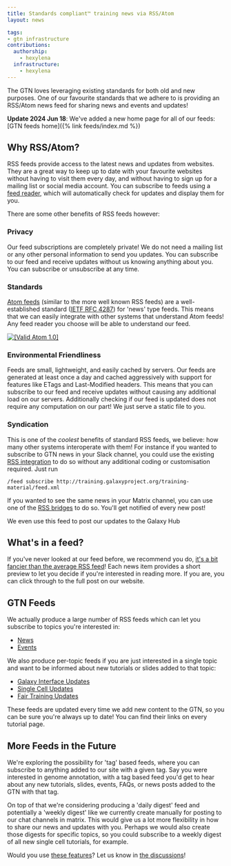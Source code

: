 ```yaml
---
title: Standards compliant™ training news via RSS/Atom
layout: news

tags:
- gtn infrastructure
contributions:
  authorship:
    - hexylena
  infrastructure:
    - hexylena
---
```


<!-- GTN:IGNORE:003 -->

The GTN loves leveraging existing standards for both old and new purposes. One of our favourite standards that we adhere to is providing an RSS/Atom news feed for sharing news and events and updates!

**Update 2024 Jun 18**: We've added a new home page for all of our feeds: [GTN feeds home]({% link feeds/index.md %})

## Why RSS/Atom?

RSS feeds provide access to the latest news and updates from websites. They are a great way to keep up to date with your favourite websites without having to visit them every day, and without having to sign up for a mailing list or social media account. You can subscribe to feeds using a [feed reader](https://aboutfeeds.com/), which will automatically check for updates and display them for you.

There are some other benefits of RSS feeds however:

### Privacy

Our feed subscriptions are completely private! We do not need a mailing list or any other personal information to send you updates. You can subscribe to our feed and receive updates without us knowing anything about you. You can subscribe or unsubscribe at any time.

### Standards

[Atom feeds](https://en.wikipedia.org/wiki/Atom_(web_standard)) (similar to the more well known RSS feeds) are a well-established standard ([IETF RFC 4287](https://datatracker.ietf.org/doc/html/rfc4287)) for 'news' type feeds. This means that we can easily integrate with other systems that understand Atom feeds! Any feed reader you choose will be able to understand our feed.

<a href="http://validator.w3.org/feed/check.cgi?url=http%3A//training.galaxyproject.org/training-material/feed.xml">
  <img src="{% link assets/images/valid-atom.png %}" alt="[Valid Atom 1.0]" title="Validate my Atom 1.0 feed" />
</a>

### Environmental Friendliness

Feeds are small, lightweight, and easily cached by servers. Our feeds are generated at least once a day and cached aggressively with support for features like ETags and Last-Modified headers. This means that you can subscribe to our feed and receive updates without causing any additional load on our servers. Additionally checking if our feed is updated does not require any computation on our part! We just serve a static file to you.

### Syndication

This is one of the *coolest* benefits of standard RSS feeds, we believe: how many other systems interoperate with them! For instance if you wanted to subscribe to GTN news in your Slack channel, you could use the existing [RSS integration](https://slack.com/help/articles/218688467-Add-RSS-feeds-to-Slack) to do so without any additional coding or customisation required. Just run

```
/feed subscribe http://training.galaxyproject.org/training-material/feed.xml
```

If you wanted to see the same news in your Matrix channel, you can use one of the [RSS bridges](https://gitlab.com/imbev/matrix-rss-bridge) to do so. You'll get notified of every new post!

We even use this feed to post our updates to the Galaxy Hub

## What's in a feed?

If you've never looked at our feed before, we recommend you do, [it's a bit fancier than the average RSS feed](https://training.galaxyproject.org/training-material/feed.xml)! Each news item provides a short preview to let you decide if you're interested in reading more. If you are, you can click through to the full post on our website.

## GTN Feeds

We actually produce a large number of RSS feeds which can let you subscribe to topics you're interested in:

- [News](https://training.galaxyproject.org/training-material/feed.xml)
- [Events](https://training.galaxyproject.org/training-material/events/feed.xml)

We also produce per-topic feeds if you are just interested in a single topic and want to be informed about new tutorials or slides added to that topic:

- [Galaxy Interface Updates](https://training.galaxyproject.org/training-material/topics/galaxy-interface/feed.xml)
- [Single Cell Updates](https://training.galaxyproject.org/training-material/topics/single-cell/feed.xml)
- [Fair Training Updates](https://training.galaxyproject.org/training-material/topics/fair/feed.xml)

These feeds are updated every time we add new content to the GTN, so you can be sure you're always up to date! You can find their links on every tutorial page.

## More Feeds in the Future

We're exploring the possibility for 'tag' based feeds, where you can subscribe to anything added to our site with a given tag. Say you were interested in genome annotation, with a tag based feed you'd get to hear about any new tutorials, slides, events, FAQs, or news posts added to the GTN with that tag.

On top of that we're considering producing a 'daily digest' feed and potentially a 'weekly digest' like we currently create manually for posting to our chat channels in matrix. This would give us a lot more flexibility in how to share our news and updates with you. Perhaps we would also create those digests for specific topics, so you could subscribe to a weekly digest of all new single cell tutorials, for example.

Would you use [these features](https://github.com/galaxyproject/training-material/discussions/4999)? Let us know in [the discussions](https://github.com/galaxyproject/training-material/discussions/5000)!
